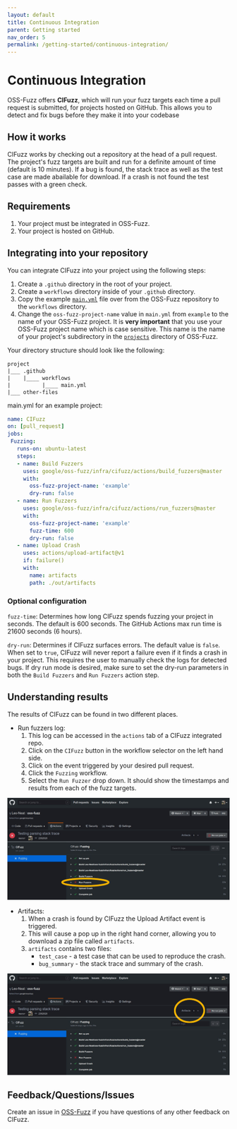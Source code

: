 ```yaml
---
layout: default
title: Continuous Integration
parent: Getting started
nav_order: 5
permalink: /getting-started/continuous-integration/
---
```


# Continuous Integration

OSS-Fuzz offers **CIFuzz**, which will run your fuzz targets each time a pull request
is submitted, for projects hosted on GitHub. This allows you to detect and
fix bugs before they make it into your codebase

## How it works

CIFuzz works by checking out a repository at the head of a pull request. The
project's fuzz targets are built and run for
a definite amount of time (default is 10 minutes). If a bug is found, the
stack trace as well as the test case are made abailable for download.
 If a crash is not found the test passes with a green check.

## Requirements

1. Your project must be integrated in OSS-Fuzz.
1. Your project is hosted on GitHub.

## Integrating into your repository

You can integrate CIFuzz into your project using the following steps:
1. Create a `.github` directory in the root of your project.
1. Create a `workflows` directory inside of your `.github` directory.
1. Copy the example [`main.yml`](https://github.com/google/oss-fuzz/blob/master/infra/cifuzz/example_main.yml)
file over from the OSS-Fuzz repository to the `workflows` directory.
1. Change the `oss-fuzz-project-name` value in `main.yml` from `example` to the name of your OSS-Fuzz project. It is **very important** that you use your OSS-Fuzz project name which is case sensitive. This name
is the name of your project's subdirectory in the [`projects`](https://github.com/google/oss-fuzz/tree/master/projects) directory of OSS-Fuzz.

Your directory structure should look like the following:
```
project
|___ .github
|    |____ workflows
|          |____ main.yml
|___ other-files
```

main.yml for an example project:

```yaml
name: CIFuzz
on: [pull_request]
jobs:
 Fuzzing:
   runs-on: ubuntu-latest
   steps:
   - name: Build Fuzzers
     uses: google/oss-fuzz/infra/cifuzz/actions/build_fuzzers@master
     with:
       oss-fuzz-project-name: 'example'
       dry-run: false
   - name: Run Fuzzers
     uses: google/oss-fuzz/infra/cifuzz/actions/run_fuzzers@master
     with:
       oss-fuzz-project-name: 'example'
       fuzz-time: 600
       dry-run: false
   - name: Upload Crash
     uses: actions/upload-artifact@v1
     if: failure()
     with:
       name: artifacts
       path: ./out/artifacts
```



### Optional configuration

`fuzz-time`: Determines how long CIFuzz spends fuzzing your project in seconds.
The default is 600 seconds. The GitHub Actions max run time is 21600 seconds (6 hours).

`dry-run`: Determines if CIFuzz surfaces errors. The default value is `false`. When set to `true`,
CIFuzz will never report a failure even if it finds a crash in your project.
This requires the user to manually check the logs for detected bugs. If dry run mode is desired,
make sure to set the dry-run parameters in both the `Build Fuzzers` and `Run Fuzzers` action step.

## Understanding results

The results of CIFuzz can be found in two different places.

* Run fuzzers log:
    1. This log can be accessed in the `actions` tab of a CIFuzz integrated repo.
    1. Click on the `CIFuzz` button in the workflow selector on the left hand side.
    1. Click on the event triggered by your desired pull request.
    1. Click the `Fuzzing` workflow.
    1. Select the `Run Fuzzer` drop down. It should show the timestamps and results
    from each of the fuzz targets.

![Finding fuzzer output](../images/run_fuzzers.png)


*  Artifacts:
    1. When a crash is found by CIFuzz the Upload Artifact event is triggered.
    1. This will cause a pop up in the right hand corner, allowing
    you to download a zip file called `artifacts`.
    1. `artifacts` contains two files:
        * `test_case` - a test case that can be used to reproduce the crash.
        * `bug_summary` - the stack trace and summary of the crash.

![Finding uploaded artifacts](../images/artifacts.png)


## Feedback/Questions/Issues

Create an issue in [OSS-Fuzz](https://github.com/google/oss-fuzz/issues/new) if you have questions of any other feedback on CIFuzz.
